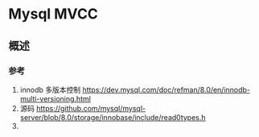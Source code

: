 # Mysql MVCC

## 概述





### 参考

1. innodb 多版本控制 https://dev.mysql.com/doc/refman/8.0/en/innodb-multi-versioning.html
2. 源码 https://github.com/mysql/mysql-server/blob/8.0/storage/innobase/include/read0types.h
3. 



